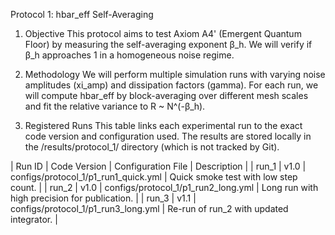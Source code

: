 Protocol 1: hbar_eff Self-Averaging
1. Objective
This protocol aims to test Axiom A4' (Emergent Quantum Floor) by measuring the self-averaging exponent β_h. We will verify if β_h approaches 1 in a homogeneous noise regime.

2. Methodology
We will perform multiple simulation runs with varying noise amplitudes (xi_amp) and dissipation factors (gamma). For each run, we will compute hbar_eff by block-averaging over different mesh scales and fit the relative variance to R ~ N^(-β_h).

3. Registered Runs
This table links each experimental run to the exact code version and configuration used. The results are stored locally in the /results/protocol_1/ directory (which is not tracked by Git).

| Run ID | Code Version | Configuration File | Description |
| run_1 | v1.0 | configs/protocol_1/p1_run1_quick.yml | Quick smoke test with low step count. |
| run_2 | v1.0 | configs/protocol_1/p1_run2_long.yml | Long run with high precision for publication. |
| run_3 | v1.1 | configs/protocol_1/p1_run3_long.yml | Re-run of run_2 with updated integrator. |

